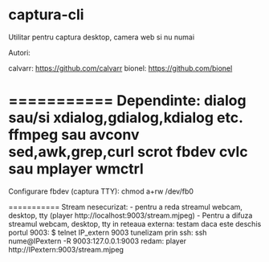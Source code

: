 captura-cli
===========

Utilitar pentru captura desktop, camera web si nu numai

Autori:

calvarr: https://github.com/calvarr
bionel: https://github.com/bionel

===========
Dependinte:
	dialog sau/si xdialog,gdialog,kdialog etc.
	ffmpeg sau avconv
	sed,awk,grep,curl
	scrot
	fbdev
	cvlc sau mplayer
	wmctrl
===========
Configurare fbdev (captura TTY):
chmod a+rw /dev/fb0

===========
Stream nesecurizat:
	- pentru a reda streamul webcam, desktop, tty (player http://localhost:9003/stream.mjpeg)
	- Pentru a difuza streamul webcam, desktop, tty in reteaua externa:
	testam daca este deschis portul 9003:
$ telnet IP_extern 9003
	tunelizam prin ssh:
ssh nume@IPextern -R 9003:127.0.0.1:9003
	redam:
player http://IPextern:9003/stream.mjpeg

